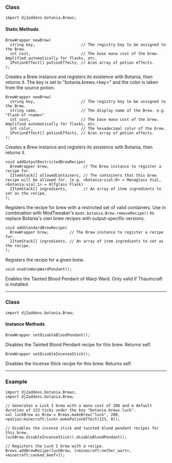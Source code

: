 ### Class

```zenscript
import dj2addons.botania.Brews;
```

#### Static Methods

```zenscript
BrewWrapper newBrew(
  string key,                    // The registry key to be assigned to the Brew.
  int cost,                      // The base mana cost of the brew. Amplified automatically for flasks, etc.
  IPotionEffect[] potionEffects, // A/an array of potion effects.
);
```

Creates a Brew instance and registers its existence with Botania, then returns it.
The key is set to "botania.brews.\<key\>" and the color is taken from the source potion.

```zenscript
BrewWrapper newBrew(
  string key,                    // The registry key to be assigned to the Brew.
  string name,                   // The display name of the Brew. e.g. "Flask of <name>"
  int cost,                      // The base mana cost of the brew. Amplified automatically for flasks, etc.
  int color,                     // The hexadecimal color of the brew.
  IPotionEffect[] potionEffects, // A/an array of potion effects.
);
```

Creates a Brew instance and registers its existence with Botania, then returns it.

```zenscript
void addOutputRestrictedBrewRecipe(
  BrewWrapper brew,               // The Brew instance to register a recipe for.
  IItemStack[] allowedContainers, // The containers that this brew recipe will be allowed for. (e.g. <botania:vial:0> = Managlass Vial, <botania:vial:1> = Alfglass Flask)
  IItemStack[] ingredients,       // An array of item ingredients to set as the recipe.
);
```

Registers the recipe for brew with a restricted set of valid containers.
Use in combination with ModTweaker's `mods.botania.Brew.removeRecipe()` to replace Botania's own brew recipes with output-specific versions.

```zenscript
void addStandardBrewRecipe(
  BrewWrapper brew,         // The Brew instance to register a recipe for.
  IItemStack[] ingredients, // An array of item ingredients to set as the recipe.
);
```

Registers the recipe for a given brew.

```zenscript
void enableWarpWardPendant();
```

Enables the Tainted Blood Pendant of Warp Ward. Only valid if Thaumcraft is installed.




---

### Class

```zenscript
import dj2addons.botania.Brew;
```

#### Instance Methods

```zenscript
BrewWrapper setDisableBloodPendant();
```

Disables the Tainted Blood Pendant recipe for this brew. Returns self.

```zenscript
BrewWrapper setDisableIncenseStick();
```

Disables the Incense Stick recipe for this brew. Returns self.



---

### Example
```zenscript
import dj2addons.botania.Brews;
import dj2addons.botania.Brew;

// Generates a Luck I brew with a mana cost of 200 and a default duration of 123 ticks under the key "botania.brews.luck".
val luckBrew as Brew = Brews.makeBrew("luck", 200, <potion:minecraft:luck>.makePotionEffect(123, 0));

// Disables the incense stick and tainted blood pendant recipes for this brew.
luckBrew.disableIncenseStick().disableBloodPendant();

// Registers the Luck I brew with a recipe.
Brews.addBrewRecipe(luckBrew, [<minecraft:nether_wart>, <minecraft:cooked_beef>]);
```
